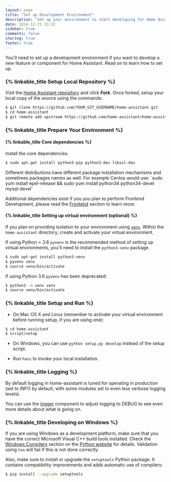 ```yaml
---
layout: page
title: "Set up Development Environment"
description: "Set up your environment to start developing for Home Assistant."
date: 2014-12-21 13:32
sidebar: true
comments: false
sharing: true
footer: true
---
```


You'll need to set up a development environment if you want to develop a new feature or component for Home Assistant. Read on to learn how to set up.

### {% linkable_title Setup Local Repository %}

Visit the [Home Assistant repository](https://github.com/home-assistant/home-assistant) and click **Fork**.
Once forked, setup your local copy of the source using the commands:
```bash
$ git clone https://github.com/YOUR_GIT_USERNAME/home-assistant.git
$ cd home-assistant
$ git remote add upstream https://github.com/home-assistant/home-assistant.git
```

### {% linkable_title Prepare Your Environment %}

#### {% linkable_title Core dependencies %} 

Install the core dependencies.
```bash
$ sudo apt-get install python3-pip python3-dev libssl-dev
```
<p class='note'>
Different distributions have different package installation mechanisms and sometimes packages names as well. For example Centos would use: `sudo yum install epel-release && sudo yum install python34 python34-devel mysql-devel`
</p>

Additional dependencies exist if you you plan to perform Frontend Development, please read the [Frontend](https://home-assistant.io/developers/frontend/) section to learn more.

#### {% linkable_title Setting up virtual environment (optional) %} 

If you plan on providing isolation to your environment using [`venv`](https://docs.python.org/3.4/library/venv.html). Within the `home-assistant` directory, create and activate your virtual environment.

If using Python < 3.6 `pyvenv` is the recommended method of setting up virtual environments, you'll need to install the `python3-venv` package.
```bash
$ sudo apt-get install python3-venv
$ pyvenv venv
$ source venv/bin/activate
```

If using Python 3.6 `pyvenv` has been deprecated:
```bash
$ python3 -m venv venv
$ source venv/bin/activate
```

### {% linkable_title Setup and Run %}

* On Mac OS X and Linux (remember to activate your virtual environment before running setup, if you are using one):
```bash
$ cd home-assistant
$ script/setup
```

* On Windows, you can use `python setup.py develop` instead of the setup script.

* Run `hass` to invoke your local installation.

### {% linkable_title Logging %}

By default logging in home-assistant is tuned for operating in
production (set to INFO by default, with some modules set to even less
verbose logging levels).

You can use the [logger](/components/logger/) component to adjust
logging to DEBUG to see even more details about what is going on.

### {% linkable_title Developing on Windows %}

If you are using Windows as a development platform, make sure that you have the correct Microsoft Visual C++ build tools installed. Check the [Windows Compilers](https://wiki.python.org/moin/WindowsCompilers) section on the [Python website](https://www.python.org/) for details. Validation using `tox` will fail if this is not done correctly.

Also, make sure to install or upgrade the `setuptools` Python package. It contains compatibility improvements and adds automatic use of compilers:

```bash
$ pip install --upgrade setuptools
```
